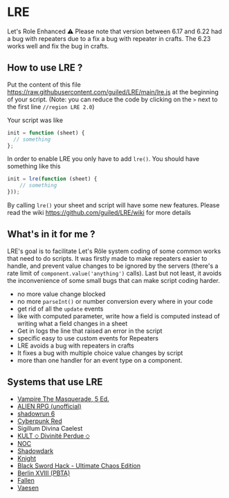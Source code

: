 # LRE

Let's Role Enhanced
⚠ Please note that version between 6.17 and 6.22 had a bug with repeaters due to a fix a bug with repeater in crafts. The 6.23 works well and fix the bug in crafts.

## How to use LRE ?

Put the content of this file https://raw.githubusercontent.com/guiled/LRE/main/lre.js at the beginning of your script.
(Note: you can reduce the code by clicking on the `>` next to the first line `//region LRE 2.0`)

Your script was like

```js
init = function (sheet) {
  // something
};
```

In order to enable LRE you only have to add `lre()`. You should have something like this

```js
init = lre(function (sheet) {
    // something
}));
```

By calling `lre()` your sheet and script will have some new features. Please read the wiki https://github.com/guiled/LRE/wiki for more details

## What's in it for me ?

LRE's goal is to facilitate Let's Rôle system coding of some common works that need to do scripts. It was firstly made to make repeaters easier to handle, and prevent value changes to be ignored by the servers (there's a rate limit of `component.value('anything')` calls). Last but not least, it avoids the inconvenience of some small bugs that can make script coding harder.

- no more value change blocked
- no more `parseInt()` or number conversion every where in your code
- get rid of all the `update` events
- like with computed parameter, write how a field is computed instead of writing what a field changes in a sheet
- Get in logs the line that raised an error in the script
- specific easy to use custom events for Repeaters
- LRE avoids a bug with repeaters in crafts
- It fixes a bug with multiple choice value changes by script
- more than one handler for an event type on a component.

## Systems that use LRE

- [Vampire The Masquerade, 5 Ed.](https://lets-role.com/system/vampire-the-masquerade-5-ed-5234)
- [ALIEN RPG (unofficial)](https://lets-role.com/system/alien-rpg-unofficial-2001)
- [shadowrun 6](https://lets-role.com/system/shadowrun-6-8150)
- [Cyberpunk Red](https://lets-role.com/system/cyberpunk-red-10661)
- Sigillum Divina Caelest
- [KULT ⬦ Divinité Perdue ⬦](https://lets-role.com/system/kult-divinite-perdue--15139)
- [NOC](https://lets-role.com/system/noc-18097)
- [Shadowdark](https://lets-role.com/system/shadowdark-18729)
- [Knight](https://lets-role.com/system/knight-970)
- [Black Sword Hack - Ultimate Chaos Edition](https://lets-role.com/system/black-sword-hack-ultimate-chaos-edition-18269)
- [Berlin XVIII (PBTA)](https://lets-role.com/system/berlin-xviii-pbta-21777)
- [Fallen](https://lets-role.com/system/fallen-21323)
- [Vaesen](https://lets-role.com/system/vaesen-21606)
